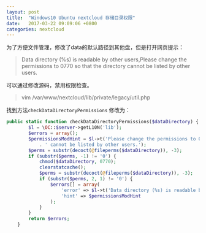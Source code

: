 ```yaml
---
layout: post
title:  "Windows10 Ubuntu nextcloud 存储目录权限"
date:   2017-03-22 09:09:06 +0800
categories: nextcloud
---
```


为了方便文件管理，修改了data的默认路径到其他盘，但是打开网页提示：
>Data directory (%s) is readable by other users,Please change the permissions to 0770 so that the directory cannot be listed by other users.

可以通过修改源码，禁用权限检查。
>vim /var/www/nextcloud/lib/private/legacy/util.php

找到方法`checkDataDirectoryPermissions`
修改为：
```php
public static function checkDataDirectoryPermissions($dataDirectory) {
		$l = \OC::$server->getL10N('lib');
		$errors = array();
		$permissionsModHint = $l->t('Please change the permissions to 0770 so that the directory'
			. ' cannot be listed by other users.');
		$perms = substr(decoct(@fileperms($dataDirectory)), -3);
		if (substr($perms, -1) != '0') {
			chmod($dataDirectory, 0770);
			clearstatcache();
			$perms = substr(decoct(@fileperms($dataDirectory)), -3);
			if (substr($perms, 2, 1) != '0') {
				$errors[] = array(
					'error' => $l->t('Data directory (%s) is readable by other users', array($dataDirectory)),
					'hint' => $permissionsModHint
				);
			}
		}
		return $errors;
	}
```